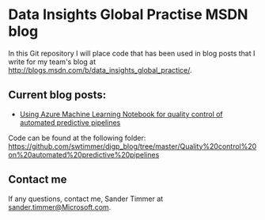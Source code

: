 # Data Insights Global Practise MSDN blog

In this Git repository I will place code that has been used in blog posts that I write for my team's blog at http://blogs.msdn.com/b/data_insights_global_practice/. 

## Current blog posts:

- [Using Azure Machine Learning Notebook for quality control of automated predictive pipelines](http://blogs.msdn.com/b/data_insights_global_practice/archive/2016/01/05/using-azure-machine-learning-notebooks-for-quality-control-of-automated-predictive-pipelines.aspx)

Code can be found at the following folder: https://github.com/swtimmer/digp_blog/tree/master/Quality%20control%20on%20automated%20predictive%20pipelines


## Contact me
If any questions, contact me,  Sander Timmer at sander.timmer@Microsoft.com. 

